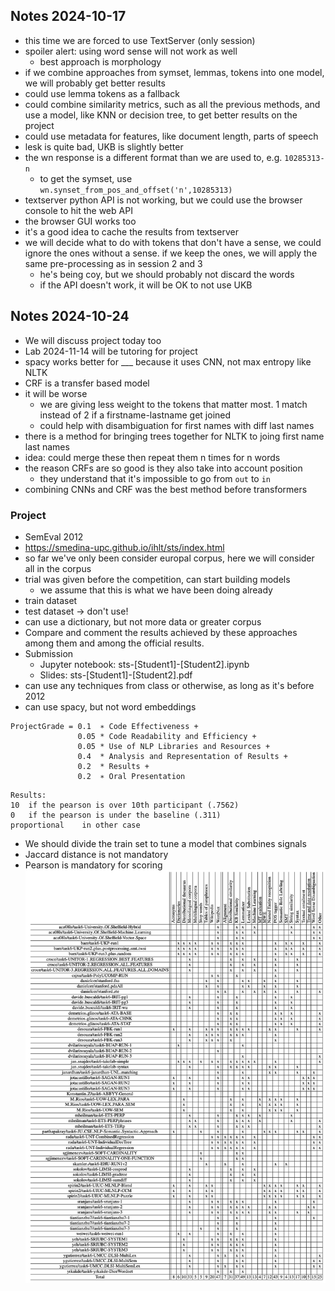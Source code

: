 ## Notes 2024-10-17

* this time we are forced to use TextServer (only session)
* spoiler alert: using word sense will not work as well
    * best approach is morphology
* if we combine approaches from symset, lemmas, tokens into one model, we will probably get better results
* could use lemma tokens as a fallback
* could combine similarity metrics, such as all the previous methods, and use a model, like KNN or decision tree, to get better results on the project
* could use metadata for features, like document length, parts of speech
* lesk is quite bad, UKB is slightly better
* the wn response is a different format than we are used to, e.g. `10285313-n`
    * to get the symset, use `wn.synset_from_pos_and_offset('n',10285313)`
* textserver python API is not working, but we could use the browser console to hit the web API
* the browser GUI works too
* it's a good idea to cache the results from textserver
* we will decide what to do with tokens that don't have a sense, we could ignore the ones without a sense. if we keep the ones, we will apply the same pre-processing as in session 2 and 3
    * he's being coy, but we should probably not discard the words
    * if the API doesn't work, it will be OK to not use UKB

## Notes 2024-10-24

* We will discuss project today too
* Lab 2024-11-14 will be tutoring for project
* spacy works better for ___ because it uses CNN, not max entropy like NLTK
* CRF is a transfer based model
* it will be worse
    * we are giving less weight to the tokens that matter most. 1 match instead of 2 if a firstname-lastname get joined
    * could help with disambiguation for first names with diff last names
* there is a method for bringing trees together for NLTK to joing first name last names
* idea: could merge these then repeat them n times for n words
* the reason CRFs are so good is they also take into account position
    * they understand that it's impossible to go from `out` to `in` 
* combining CNNs and CRF was the best method before transformers

### Project

* SemEval 2012
* https://smedina-upc.github.io/ihlt/sts/index.html
* so far we've only been consider europal corpus, here we will consider all in the corpus
* trial was given before the competition, can start building models
    * we assume that this is what we have been doing already
* train dataset 
* test dataset -> don't use!
* can use a dictionary, but not more data or greater corpus
* Compare and comment the results achieved by these approaches among them and among the official results.
* Submission
    * Jupyter notebook: sts-[Student1]-[Student2].ipynb
    * Slides: sts-[Student1]-[Student2].pdf
* can use any techniques from class or otherwise, as long as it's before 2012
* can use spacy, but not word embeddings
```
ProjectGrade = 0.1  ∗ Code Effectiveness +
               0.05 * Code Readability and Efficiency +
               0.05 * Use of NLP Libraries and Resources +
               0.4  * Analysis and Representation of Results +
               0.2  * Results + 
               0.2  ∗ Oral Presentation
```
```
Results: 
10	if the pearson is over 10th participant (.7562)
0	if the pearson is under the baseline (.311)
proportional	in other case
```

* We should divide the train set to tune a model that combines signals
* Jaccard distance is not mandatory
* Pearson is mandatory for scoring
![alt text](<Screenshot 2024-10-24 at 3.53.33 PM.png>)